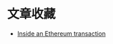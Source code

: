 # 文章收藏
- [Inside an Ethereum transaction](https://medium.com/@codetractio/inside-an-ethereum-transaction-fa94ffca912f)